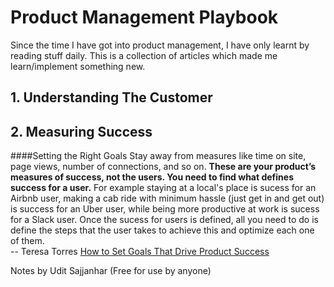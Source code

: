 # Product Management Playbook 
Since the time I have got into product management, I have only learnt by reading stuff daily. This is a collection of articles which made me learn/implement something new. 

## 1. Understanding The Customer 

## 2. Measuring Success 

####Setting the Right Goals
Stay away from measures like time on site, page views, number of connections, and so on. **These are your product’s measures of success, not the users. You need to find what defines success for a user.** For example staying at a local's place is sucess for an Airbnb user, making a cab ride with minimum hassle (just get in and get out) is success for an Uber user, while being more productive at work is sucess for a Slack user. Once the sucess for users is defined, all you need to do is define the steps that the user takes to achieve this and optimize each one of them.   
-- Teresa Torres [How to Set Goals That Drive Product Success](http://www.producttalk.org/2014/01/how-to-set-goals-that-drive-product-success/)   
   
  
  






Notes by Udit Sajjanhar (Free for use by anyone)
